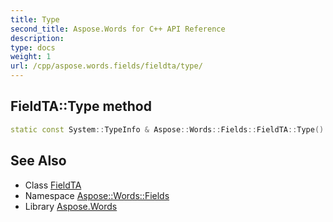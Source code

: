 ```yaml
---
title: Type
second_title: Aspose.Words for C++ API Reference
description: 
type: docs
weight: 1
url: /cpp/aspose.words.fields/fieldta/type/
---
```

## FieldTA::Type method




```cpp
static const System::TypeInfo & Aspose::Words::Fields::FieldTA::Type()
```

## See Also

* Class [FieldTA](../)
* Namespace [Aspose::Words::Fields](../../)
* Library [Aspose.Words](../../../)
